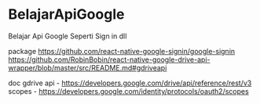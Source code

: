 # BelajarApiGoogle
Belajar Api Google Seperti Sign in dll

package 
https://github.com/react-native-google-signin/google-signin
https://github.com/RobinBobin/react-native-google-drive-api-wrapper/blob/master/src/README.md#gdriveapi

doc
gdrive api - https://developers.google.com/drive/api/reference/rest/v3
scopes - https://developers.google.com/identity/protocols/oauth2/scopes
